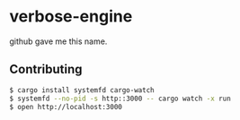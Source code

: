 verbose-engine
==============

github gave me this name.


Contributing
------------

```bash
$ cargo install systemfd cargo-watch
$ systemfd --no-pid -s http::3000 -- cargo watch -x run 
$ open http://localhost:3000
```
